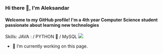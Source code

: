 ### Hi there 👋, I'm Aleksandar
#### Welcome to my GitHub profile! I'm a 4th year Computer Science student passionate about learning new technologies 


Skills: JAVA : / PYTHON 🐍 / MySQL <img src="https://static-00.iconduck.com/assets.00/database-mysql-icon-462x512-6itsq0zm.png" >

- 🔭 I’m currently working on this page. 





